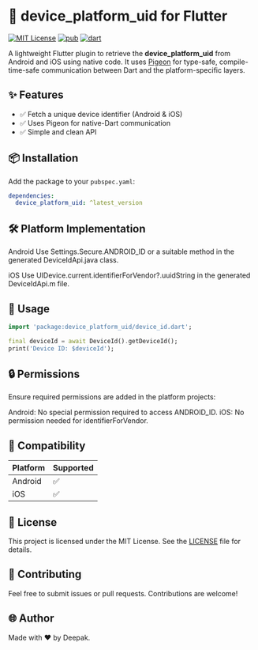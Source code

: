 # 📱 device_platform_uid for Flutter

[![MIT License](https://img.shields.io/badge/License-MIT-green.svg)](https://pub.dev/packages/device_platform_uid)
[![pub](https://img.shields.io/pub/v/fast_cache_network_image)](https://pub.dev/packages/device_platform_uid)
[![dart](https://img.shields.io/badge/dart-pure%20dart-success)](https://pub.dev/packages/device_platform_uid)

A lightweight Flutter plugin to retrieve the **device_platform_uid** from Android and iOS using native code. It uses [Pigeon](https://pub.dev/packages/pigeon) for type-safe, compile-time-safe communication between Dart and the platform-specific layers.

## ✨ Features

- ✅ Fetch a unique device identifier (Android & iOS)
- ✅ Uses Pigeon for native-Dart communication
- ✅ Simple and clean API

## 📦 Installation

Add the package to your `pubspec.yaml`:

```yaml
dependencies:
  device_platform_uid: ^latest_version
```

## 🛠️ Platform Implementation
Android
Use Settings.Secure.ANDROID_ID or a suitable method in the generated DeviceIdApi.java class.

iOS
Use UIDevice.current.identifierForVendor?.uuidString in the generated DeviceIdApi.m file.

## 🚀 Usage
```dart
import 'package:device_platform_uid/device_id.dart';

final deviceId = await DeviceId().getDeviceId();
print('Device ID: $deviceId');
```

## 🔒 Permissions
Ensure required permissions are added in the platform projects:

Android: 
    No special permission required to access ANDROID_ID.
iOS: 
    No permission needed for identifierForVendor.

## 📱 Compatibility

| Platform | Supported |
| -------- | --------- |
| Android  | ✅         |
| iOS      | ✅         |

## 📄 License
This project is licensed under the MIT License. See the [LICENSE](https://github.com/deepak07082/device_id/blob/main/LICENSE) file for details.

## 💬 Contributing
Feel free to submit issues or pull requests. Contributions are welcome!

## 🌐 Author
Made with ❤️ by Deepak.